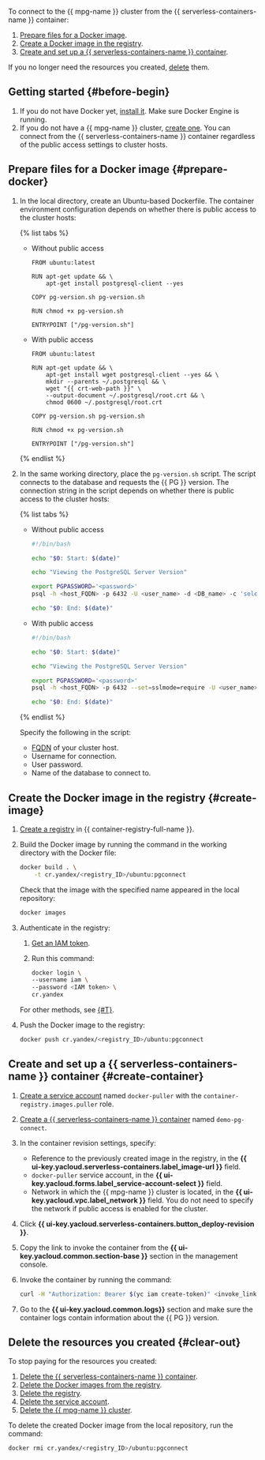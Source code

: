 

To connect to the {{ mpg-name }} cluster from the {{ serverless-containers-name }} container:

1. [Prepare files for a Docker image](#prepare-docker).
1. [Create a Docker image in the registry](#create-image).
1. [Create and set up a {{ serverless-containers-name }} container](#create-container).

If you no longer need the resources you created, [delete](#clear-out) them.

## Getting started {#before-begin}

1. If you do not have Docker yet, [install it](https://docs.docker.com/get-docker/). Make sure Docker Engine is running.
1. If you do not have a {{ mpg-name }} cluster, [create one](../../managed-postgresql/operations/cluster-create.md). You can connect from the {{ serverless-containers-name }} container regardless of the public access settings to cluster hosts.

## Prepare files for a Docker image {#prepare-docker}

1. In the local directory, create an Ubuntu-based Dockerfile. The container environment configuration depends on whether there is public access to the cluster hosts:

   {% list tabs %}

   - Without public access

      ```docker
      FROM ubuntu:latest

      RUN apt-get update && \
          apt-get install postgresql-client --yes

      COPY pg-version.sh pg-version.sh

      RUN chmod +x pg-version.sh

      ENTRYPOINT ["/pg-version.sh"]
      ```

   - With public access

      ```docker
      FROM ubuntu:latest

      RUN apt-get update && \
          apt-get install wget postgresql-client --yes && \
          mkdir --parents ~/.postgresql && \
          wget "{{ crt-web-path }}" \
          --output-document ~/.postgresql/root.crt && \
          chmod 0600 ~/.postgresql/root.crt

      COPY pg-version.sh pg-version.sh

      RUN chmod +x pg-version.sh

      ENTRYPOINT ["/pg-version.sh"]
      ```

   {% endlist %}

1. In the same working directory, place the `pg-version.sh` script. The script connects to the database and requests the {{ PG }} version. The connection string in the script depends on whether there is public access to the cluster hosts:

   {% list tabs %}

   - Without public access

      ```bash
      #!/bin/bash

      echo "$0: Start: $(date)"

      echo "Viewing the PostgreSQL Server Version"

      export PGPASSWORD='<password>'
      psql -h <host_FQDN> -p 6432 -U <user_name> -d <DB_name> -c 'select version();'

      echo "$0: End: $(date)"
      ```

   - With public access

      ```bash
      #!/bin/bash

      echo "$0: Start: $(date)"

      echo "Viewing the PostgreSQL Server Version"

      export PGPASSWORD='<password>'
      psql -h <host_FQDN> -p 6432 --set=sslmode=require -U <user_name> -d <DB_name> -c 'select version();'

      echo "$0: End: $(date)"
      ```

   {% endlist %}

   Specify the following in the script:

   * [FQDN](../../managed-postgresql/operations/connect.md#fqdn) of your cluster host.
   * Username for connection.
   * User password.
   * Name of the database to connect to.

## Create the Docker image in the registry {#create-image}

1. [Create a registry](../../container-registry/operations/registry/registry-create.md) in {{ container-registry-full-name }}.

1. Build the Docker image by running the command in the working directory with the Docker file:

   ```bash
   docker build . \
       -t cr.yandex/<registry_ID>/ubuntu:pgconnect
   ```

   Check that the image with the specified name appeared in the local repository:

   ```bash
   docker images
   ```

1. Authenticate in the registry:

   1. [Get an IAM token](../../iam/operations/iam-token/create.md).
   1. Run this command:

      ```bash
      docker login \
      --username iam \
      --password <IAM token> \
      cr.yandex
      ```

   For other methods, see [{#T}](../../container-registry/operations/authentication.md).

1. Push the Docker image to the registry:

   ```bash
   docker push cr.yandex/<registry_ID>/ubuntu:pgconnect
   ```

## Create and set up a {{ serverless-containers-name }} container {#create-container}

1. [Create a service account](../../iam/operations/sa/create.md) named `docker-puller` with the `container-registry.images.puller` role.
1. [Create a {{ serverless-containers-name }} container](../../serverless-containers/operations/create.md) named `demo-pg-connect`.
1. In the container revision settings, specify:

   * Reference to the previously created image in the registry, in the **{{ ui-key.yacloud.serverless-containers.label_image-url }}** field.
   * `docker-puller` service account, in the **{{ ui-key.yacloud.forms.label_service-account-select }}** field.
   * Network in which the {{ mpg-name }} cluster is located, in the **{{ ui-key.yacloud.vpc.label_network }}** field. You do not need to specify the network if public access is enabled for the cluster.

1. Click **{{ ui-key.yacloud.serverless-containers.button_deploy-revision }}**.
1. Copy the link to invoke the container from the **{{ ui-key.yacloud.common.section-base }}** section in the management console.
1. Invoke the container by running the command:

   ```bash
   curl -H "Authorization: Bearer $(yc iam create-token)" <invoke_link>
   ```

1. Go to the **{{ ui-key.yacloud.common.logs}}** section and make sure the container logs contain information about the {{ PG }} version.

## Delete the resources you created {#clear-out}

To stop paying for the resources you created:

1. [Delete the {{ serverless-containers-name }} container](../../serverless-containers/operations/delete.md).
1. [Delete the Docker images from the registry](../../container-registry/operations/docker-image/docker-image-delete.md).
1. [Delete the registry](../../container-registry/operations/registry/registry-delete.md).
1. [Delete the service account](../../iam/operations/sa/delete.md).
1. [Delete the {{ mpg-name }} cluster](../../managed-postgresql/operations/cluster-delete.md).

To delete the created Docker image from the local repository, run the command:

```bash
docker rmi cr.yandex/<registry_ID>/ubuntu:pgconnect
```
